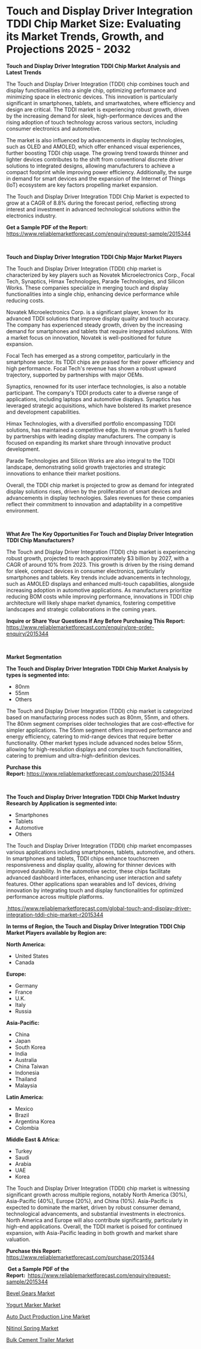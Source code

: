 <p><h1>Touch and Display Driver Integration TDDI Chip Market Size: Evaluating its Market Trends, Growth, and Projections 2025 - 2032</h1></p><p><strong>Touch and Display Driver Integration TDDI Chip Market Analysis and Latest Trends</strong></p>
<p><p>The Touch and Display Driver Integration (TDDI) chip combines touch and display functionalities into a single chip, optimizing performance and minimizing space in electronic devices. This innovation is particularly significant in smartphones, tablets, and smartwatches, where efficiency and design are critical. The TDDI market is experiencing robust growth, driven by the increasing demand for sleek, high-performance devices and the rising adoption of touch technology across various sectors, including consumer electronics and automotive. </p><p>The market is also influenced by advancements in display technologies, such as OLED and AMOLED, which offer enhanced visual experiences, further boosting TDDI chip usage. The growing trend towards thinner and lighter devices contributes to the shift from conventional discrete driver solutions to integrated designs, allowing manufacturers to achieve a compact footprint while improving power efficiency. Additionally, the surge in demand for smart devices and the expansion of the Internet of Things (IoT) ecosystem are key factors propelling market expansion. </p><p>The Touch and Display Driver Integration TDDI Chip Market is expected to grow at a CAGR of 8.8% during the forecast period, reflecting strong interest and investment in advanced technological solutions within the electronics industry.</p></p>
<p><strong>Get a Sample PDF of the Report:&nbsp;</strong> <a href="https://www.reliablemarketforecast.com/enquiry/request-sample/2015344?utm_campaign=3521&utm_medium=2&utm_source=Github&utm_content=ia&utm_term=29032025&utm_id=touch-and-display-driver-integration-tddi-chip">https://www.reliablemarketforecast.com/enquiry/request-sample/2015344</a></p>
<p>&nbsp;</p>
<p><strong>Touch and Display Driver Integration TDDI Chip Major Market Players</strong></p>
<p><p>The Touch and Display Driver Integration (TDDI) chip market is characterized by key players such as Novatek Microelectronics Corp., Focal Tech, Synaptics, Himax Technologies, Parade Technologies, and Silicon Works. These companies specialize in merging touch and display functionalities into a single chip, enhancing device performance while reducing costs.</p><p>Novatek Microelectronics Corp. is a significant player, known for its advanced TDDI solutions that improve display quality and touch accuracy. The company has experienced steady growth, driven by the increasing demand for smartphones and tablets that require integrated solutions. With a market focus on innovation, Novatek is well-positioned for future expansion.</p><p>Focal Tech has emerged as a strong competitor, particularly in the smartphone sector. Its TDDI chips are praised for their power efficiency and high performance. Focal Tech's revenue has shown a robust upward trajectory, supported by partnerships with major OEMs.</p><p>Synaptics, renowned for its user interface technologies, is also a notable participant. The company's TDDI products cater to a diverse range of applications, including laptops and automotive displays. Synaptics has leveraged strategic acquisitions, which have bolstered its market presence and development capabilities.</p><p>Himax Technologies, with a diversified portfolio encompassing TDDI solutions, has maintained a competitive edge. Its revenue growth is fueled by partnerships with leading display manufacturers. The company is focused on expanding its market share through innovative product development.</p><p>Parade Technologies and Silicon Works are also integral to the TDDI landscape, demonstrating solid growth trajectories and strategic innovations to enhance their market positions.</p><p>Overall, the TDDI chip market is projected to grow as demand for integrated display solutions rises, driven by the proliferation of smart devices and advancements in display technologies. Sales revenues for these companies reflect their commitment to innovation and adaptability in a competitive environment.</p></p>
<p>&nbsp;</p>
<p><strong>What Are The Key Opportunities For Touch and Display Driver Integration TDDI Chip Manufacturers?</strong></p>
<p><p>The Touch and Display Driver Integration (TDDI) chip market is experiencing robust growth, projected to reach approximately $3 billion by 2027, with a CAGR of around 10% from 2023. This growth is driven by the rising demand for sleek, compact devices in consumer electronics, particularly smartphones and tablets. Key trends include advancements in technology, such as AMOLED displays and enhanced multi-touch capabilities, alongside increasing adoption in automotive applications. As manufacturers prioritize reducing BOM costs while improving performance, innovations in TDDI chip architecture will likely shape market dynamics, fostering competitive landscapes and strategic collaborations in the coming years.</p></p>
<p><strong>Inquire or Share Your Questions If Any Before Purchasing This Report:</strong> <a href="https://www.reliablemarketforecast.com/enquiry/pre-order-enquiry/2015344?utm_campaign=3521&utm_medium=2&utm_source=Github&utm_content=ia&utm_term=29032025&utm_id=touch-and-display-driver-integration-tddi-chip">https://www.reliablemarketforecast.com/enquiry/pre-order-enquiry/2015344</a></p>
<p>&nbsp;</p>
<p><strong>Market Segmentation</strong></p>
<p><strong>The Touch and Display Driver Integration TDDI Chip Market Analysis by types is segmented into:</strong></p>
<p><ul><li>80nm</li><li>55nm</li><li>Others</li></ul></p>
<p><p>The Touch and Display Driver Integration (TDDI) chip market is categorized based on manufacturing process nodes such as 80nm, 55nm, and others. The 80nm segment comprises older technologies that are cost-effective for simpler applications. The 55nm segment offers improved performance and energy efficiency, catering to mid-range devices that require better functionality. Other market types include advanced nodes below 55nm, allowing for high-resolution displays and complex touch functionalities, catering to premium and ultra-high-definition devices.</p></p>
<p><strong>Purchase this Report:&nbsp;</strong><a href="https://www.reliablemarketforecast.com/purchase/2015344?utm_campaign=3521&utm_medium=2&utm_source=Github&utm_content=ia&utm_term=29032025&utm_id=touch-and-display-driver-integration-tddi-chip">https://www.reliablemarketforecast.com/purchase/2015344</a></p>
<p>&nbsp;</p>
<p><strong>The Touch and Display Driver Integration TDDI Chip Market Industry Research by Application is segmented into:</strong></p>
<p><ul><li>Smartphones</li><li>Tablets</li><li>Automotive</li><li>Others</li></ul></p>
<p><p>The Touch and Display Driver Integration (TDDI) chip market encompasses various applications including smartphones, tablets, automotive, and others. In smartphones and tablets, TDDI chips enhance touchscreen responsiveness and display quality, allowing for thinner devices with improved durability. In the automotive sector, these chips facilitate advanced dashboard interfaces, enhancing user interaction and safety features. Other applications span wearables and IoT devices, driving innovation by integrating touch and display functionalities for optimized performance across multiple platforms.</p></p>
<p><a href="https://www.reliablemarketforecast.com/global-touch-and-display-driver-integration-tddi-chip-market-r2015344?utm_campaign=3521&utm_medium=2&utm_source=Github&utm_content=ia&utm_term=29032025&utm_id=touch-and-display-driver-integration-tddi-chip">&nbsp;https://www.reliablemarketforecast.com/global-touch-and-display-driver-integration-tddi-chip-market-r2015344</a></p>
<p><strong>In terms of Region, the Touch and Display Driver Integration TDDI Chip Market Players available by Region are:</strong></p>
<p>
    <p> <strong> North America: </strong>
        <ul>
            <li>United States</li>
            <li>Canada</li>
        </ul>
        </p> 
    <p> <strong> Europe: </strong>
        <ul>
            <li>Germany</li>
            <li>France</li>
            <li>U.K.</li>
            <li>Italy</li>
            <li>Russia</li>
        </ul>
        </p> 
    <p> <strong> Asia-Pacific: </strong>
        <ul>
            <li>China</li>
            <li>Japan</li>
            <li>South Korea</li>
            <li>India</li>
            <li>Australia</li>
            <li>China Taiwan</li>
            <li>Indonesia</li>
            <li>Thailand</li>
            <li>Malaysia</li>
        </ul>
        </p> 
    <p> <strong> Latin America: </strong>
        <ul>
            <li>Mexico</li>
            <li>Brazil</li>
            <li>Argentina Korea</li>
            <li>Colombia</li>
        </ul>
        </p> 
    <p> <strong> Middle East & Africa: </strong>
        <ul>
            <li>Turkey</li>
            <li>Saudi</li>
            <li>Arabia</li>
            <li>UAE</li>
            <li>Korea</li>
        </ul>
    </p>
    </p>
<p><p>The Touch and Display Driver Integration (TDDI) chip market is witnessing significant growth across multiple regions, notably North America (30%), Asia-Pacific (40%), Europe (20%), and China (10%). Asia-Pacific is expected to dominate the market, driven by robust consumer demand, technological advancements, and substantial investments in electronics. North America and Europe will also contribute significantly, particularly in high-end applications. Overall, the TDDI market is poised for continued expansion, with Asia-Pacific leading in both growth and market share valuation.</p></p>
<p><strong>Purchase this Report: </strong><a href="https://www.reliablemarketforecast.com/purchase/2015344?utm_campaign=3521&utm_medium=2&utm_source=Github&utm_content=ia&utm_term=29032025&utm_id=touch-and-display-driver-integration-tddi-chip">https://www.reliablemarketforecast.com/purchase/2015344</a></p>
<p>&nbsp;<strong>Get a Sample PDF of the Report:&nbsp;&nbsp;</strong><a href="https://www.reliablemarketforecast.com/enquiry/request-sample/2015344?utm_campaign=3521&utm_medium=2&utm_source=Github&utm_content=ia&utm_term=29032025&utm_id=touch-and-display-driver-integration-tddi-chip">https://www.reliablemarketforecast.com/enquiry/request-sample/2015344</a></p>
<p><strong></strong></p>
<p><p><a href="https://www.linkedin.com/pulse/in-depth-market-analysis-bevel-gears-trends-size-projected-bcpze?utm_campaign=3521&utm_medium=2&utm_source=Github&utm_content=ia&utm_term=29032025&utm_id=touch-and-display-driver-integration-tddi-chip">Bevel Gears Market</a></p><p><a href="https://www.linkedin.com/pulse/yogurt-marker-market-size-expected-grow-cagr-99-from-2025-2032-gh6ke?utm_campaign=3521&utm_medium=2&utm_source=Github&utm_content=ia&utm_term=29032025&utm_id=touch-and-display-driver-integration-tddi-chip">Yogurt Marker Market</a></p><p><a href="https://www.linkedin.com/pulse/global-auto-duct-production-line-market-scope-its-rapid-growth-oihje?utm_campaign=3521&utm_medium=2&utm_source=Github&utm_content=ia&utm_term=29032025&utm_id=touch-and-display-driver-integration-tddi-chip">Auto Duct Production Line Market</a></p><p><a href="https://www.linkedin.com/pulse/report-global-nitinol-spring-size-valuation-current-cagr-79-li0te?utm_campaign=3521&utm_medium=2&utm_source=Github&utm_content=ia&utm_term=29032025&utm_id=touch-and-display-driver-integration-tddi-chip">Nitinol Spring Market</a></p><p><a href="https://www.linkedin.com/pulse/analysis-current-state-future-growth-potential-bulk-cement-jm8re?utm_campaign=3521&utm_medium=2&utm_source=Github&utm_content=ia&utm_term=29032025&utm_id=touch-and-display-driver-integration-tddi-chip">Bulk Cement Trailer Market</a></p></p>